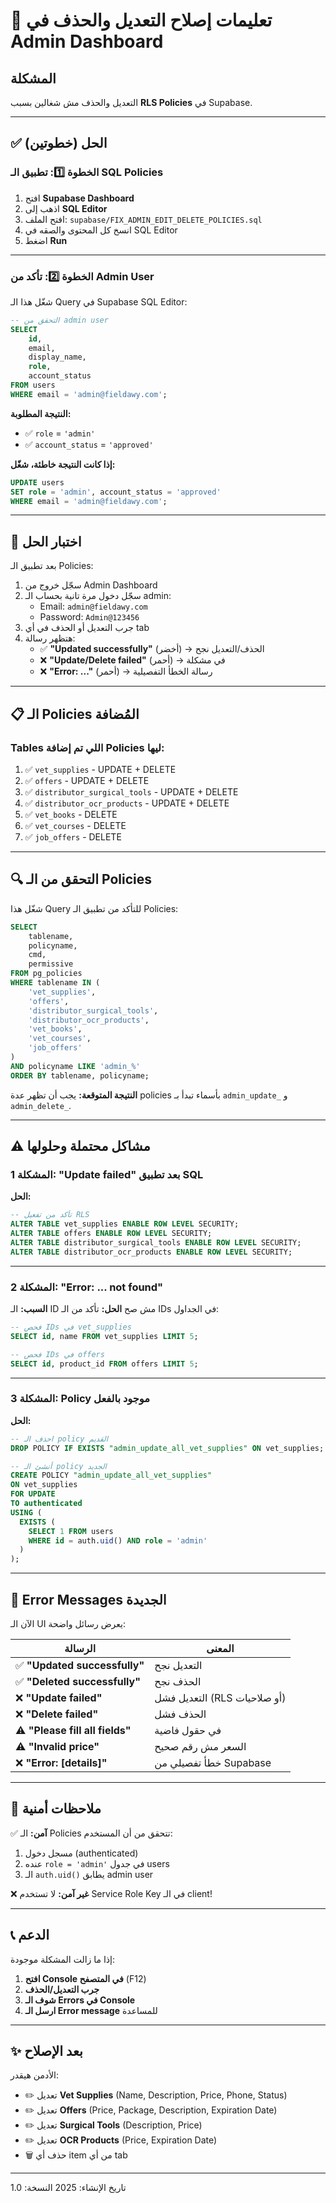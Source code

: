 # 🔧 تعليمات إصلاح التعديل والحذف في Admin Dashboard

## المشكلة
التعديل والحذف مش شغالين بسبب **RLS Policies** في Supabase.

---

## ✅ الحل (خطوتين)

### الخطوة 1️⃣: تطبيق الـ SQL Policies

1. افتح **Supabase Dashboard**
2. اذهب إلى **SQL Editor**
3. افتح الملف: `supabase/FIX_ADMIN_EDIT_DELETE_POLICIES.sql`
4. انسخ كل المحتوى والصقه في SQL Editor
5. اضغط **Run**

---

### الخطوة 2️⃣: تأكد من Admin User

شغّل هذا الـ Query في Supabase SQL Editor:

```sql
-- التحقق من admin user
SELECT 
    id,
    email,
    display_name,
    role,
    account_status
FROM users
WHERE email = 'admin@fieldawy.com';
```

**النتيجة المطلوبة:**
- ✅ `role` = `'admin'`
- ✅ `account_status` = `'approved'`

**إذا كانت النتيجة خاطئة، شغّل:**

```sql
UPDATE users 
SET role = 'admin', account_status = 'approved' 
WHERE email = 'admin@fieldawy.com';
```

---

## 🧪 اختبار الحل

بعد تطبيق الـ Policies:

1. سجّل خروج من Admin Dashboard
2. سجّل دخول مرة تانية بحساب الـ admin:
   - Email: `admin@fieldawy.com`
   - Password: `Admin@123456`
3. جرب التعديل أو الحذف في أي tab
4. هتظهر رسالة:
   - ✅ **"Updated successfully"** (أخضر) → الحذف/التعديل نجح
   - ❌ **"Update/Delete failed"** (أحمر) → في مشكلة
   - ❌ **"Error: ..."** (أحمر) → رسالة الخطأ التفصيلية

---

## 📋 الـ Policies المُضافة

### Tables اللي تم إضافة Policies ليها:

1. ✅ `vet_supplies` - UPDATE + DELETE
2. ✅ `offers` - UPDATE + DELETE
3. ✅ `distributor_surgical_tools` - UPDATE + DELETE
4. ✅ `distributor_ocr_products` - UPDATE + DELETE
5. ✅ `vet_books` - DELETE
6. ✅ `vet_courses` - DELETE
7. ✅ `job_offers` - DELETE

---

## 🔍 التحقق من الـ Policies

شغّل هذا Query للتأكد من تطبيق الـ Policies:

```sql
SELECT 
    tablename,
    policyname,
    cmd,
    permissive
FROM pg_policies
WHERE tablename IN (
    'vet_supplies',
    'offers',
    'distributor_surgical_tools',
    'distributor_ocr_products',
    'vet_books',
    'vet_courses',
    'job_offers'
)
AND policyname LIKE 'admin_%'
ORDER BY tablename, policyname;
```

**النتيجة المتوقعة:**
يجب أن تظهر عدة policies بأسماء تبدأ بـ `admin_update_` و `admin_delete_`.

---

## ⚠️ مشاكل محتملة وحلولها

### المشكلة 1: "Update failed" بعد تطبيق SQL
**الحل:**
```sql
-- تأكد من تفعيل RLS
ALTER TABLE vet_supplies ENABLE ROW LEVEL SECURITY;
ALTER TABLE offers ENABLE ROW LEVEL SECURITY;
ALTER TABLE distributor_surgical_tools ENABLE ROW LEVEL SECURITY;
ALTER TABLE distributor_ocr_products ENABLE ROW LEVEL SECURITY;
```

---

### المشكلة 2: "Error: ... not found"
**السبب:** الـ ID مش صح
**الحل:** تأكد من الـ IDs في الجداول:

```sql
-- فحص IDs في vet_supplies
SELECT id, name FROM vet_supplies LIMIT 5;

-- فحص IDs في offers
SELECT id, product_id FROM offers LIMIT 5;
```

---

### المشكلة 3: Policy موجود بالفعل
**الحل:**
```sql
-- احذف الـ policy القديم
DROP POLICY IF EXISTS "admin_update_all_vet_supplies" ON vet_supplies;

-- أنشئ الـ policy الجديد
CREATE POLICY "admin_update_all_vet_supplies"
ON vet_supplies
FOR UPDATE
TO authenticated
USING (
  EXISTS (
    SELECT 1 FROM users 
    WHERE id = auth.uid() AND role = 'admin'
  )
);
```

---

## 🎯 Error Messages الجديدة

الآن الـ UI يعرض رسائل واضحة:

| الرسالة | المعنى |
|---------|---------|
| ✅ **"Updated successfully"** | التعديل نجح |
| ✅ **"Deleted successfully"** | الحذف نجح |
| ❌ **"Update failed"** | التعديل فشل (RLS أو صلاحيات) |
| ❌ **"Delete failed"** | الحذف فشل |
| ⚠️ **"Please fill all fields"** | في حقول فاضية |
| ⚠️ **"Invalid price"** | السعر مش رقم صحيح |
| ❌ **"Error: [details]"** | خطأ تفصيلي من Supabase |

---

## 🔐 ملاحظات أمنية

✅ **آمن:** الـ Policies تتحقق من أن المستخدم:
1. مسجل دخول (authenticated)
2. عنده `role = 'admin'` في جدول users
3. الـ `auth.uid()` يطابق admin user

❌ **غير آمن:** لا تستخدم Service Role Key في الـ client!

---

## 📞 الدعم

إذا ما زالت المشكلة موجودة:

1. **افتح Console في المتصفح** (F12)
2. **جرب التعديل/الحذف**
3. **شوف الـ Errors في Console**
4. **ارسل الـ Error message** للمساعدة

---

## ✨ بعد الإصلاح

الأدمن هيقدر:
- ✏️ تعديل **Vet Supplies** (Name, Description, Price, Phone, Status)
- ✏️ تعديل **Offers** (Price, Package, Description, Expiration Date)
- ✏️ تعديل **Surgical Tools** (Description, Price)
- ✏️ تعديل **OCR Products** (Price, Expiration Date)
- 🗑️ حذف أي item من أي tab

---

تاريخ الإنشاء: 2025
النسخة: 1.0
